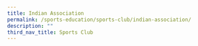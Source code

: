 ```yaml
---
title: Indian Association
permalink: /sports-education/sports-club/indian-association/
description: ""
third_nav_title: Sports Club
---
```

